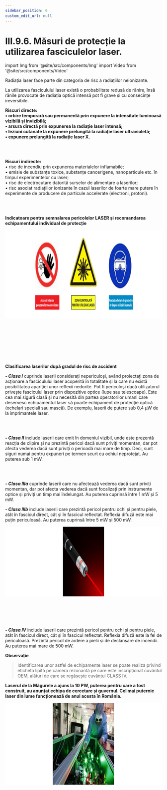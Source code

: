 ```yaml
---
sidebar_position: 6
custom_edit_url: null
---
```


# III.9.6. Măsuri de protecție la utilizarea fasciculelor laser.





import Img from '@site/src/components/Img'
import Video from '@site/src/components/Video'




<div class="alert alert--primary" role="alert">



Radiația laser face parte din categoria de risc a radiațiilor neionizante.


La utilizarea fasciculului laser există o probabilitate redusă de rănire, însă rănile provocate de radiația optică intensă pot fi grave și cu consecințe ireversibile.

**Riscuri directe:**     
**•	orbire temporară sau permanentă prin expunere la intensitate luminoasă vizibilă și invizibilă;**      
**•	arsura directă prin expunerea la radiație laser intensă;**     
**•	leziuni cutanate la expunere prelungită la radiație laser ultravioletă;**     
**•	expunere prelungită la radiație laser X.**


<br></br>

**Riscuri indirecte:**     
•	risc de incendiu prin expunerea materialelor inflamabile;       
•	emisie de substanțe toxice, substanțe cancerigene, nanoparticule etc. în timpul experimentelor cu laser;       
•	risc de electrocutare datorită surselor de alimentare a laserilor;       
•	risc asociat radiațiilor ionizante în cazul laserilor de foarte mare putere în experimente de producere de particule accelerate (electroni, protoni).



</div>









<br></br>


<div class="alert alert--danger" role="alert">



**Indicatoare pentru semnalarea pericolelor LASER și recomandarea echipamentului individual de protecție**





<Img className="img-responsive4" src="fizica/clasa12/capitolul3/III-9-6-masuri-de-protectie-la-utilizarea-fasciculelor-laser-poza1-indicatoare-pentru-semnalarea-pericolelor-laser.png" width="1000" height="281" lazy={false} />

<br></br>
<br></br>


<br></br>


**Clasificarea laserilor după gradul de risc de accident**

***- Clasa I*** cuprinde laserii considerați nepericuloși, având  proiectați zona de acționare a fasciculului laser acoperită în totalitate și la care nu există posibilitatea apariției unor reflexii nedorite. Pot fi periculoși dacă utilizatorul privește fasciculul laser  prin dispozitive optice (lupe sau telescoape). Este cea mai sigură clasă și nu necesită din partea operatorilor umani care deservesc echipamentul laser să poarte echipament de protecție optică (ochelari speciali sau mască). De exemplu, laserii de putere sub 0,4 μW de la imprimantele laser.



<br></br>

***- Clasa II*** include laserii care emit în domeniul vizibil, unde este prezentă reacția de clipire și nu prezintă pericol dacă sunt priviți momentan, dar pot afecta vederea dacă sunt priviți o perioadă mai mare de timp. Deci, sunt siguri numai pentru expuneri pe termen scurt cu ochiul neprotejat. Au puterea sub 1 mW. 




<br></br>


***- Clasa IIIa*** cuprinde laserii care nu afectează vederea dacă sunt priviți momentan, dar pot afecta vederea dacă sunt focalizați prin instrumente optice și priviți un timp mai îndelungat. Au puterea cuprinsă între 1 mW și 5 mW. 




***- Clasa IIIb*** include laserii care prezintă pericol pentru ochi și pentru piele, atât în fascicul direct, cât și în fascicul reflectat. Reflexia difuză este mai puțin periculoasă. Au puterea cuprinsă între 5 mW și 500 mW.




<Img className="img-responsive4" src="fizica/clasa12/capitolul3/III-9-6-masuri-de-protectie-la-utilizarea-fasciculelor-laser-poza2-laser-clasa-IIIb.png" width="1000" height="223" lazy={false} />

<br></br>
<br></br>





***- Clasa IV*** include laserii care prezintă pericol pentru ochi și pentru piele, atât în fascicul direct, cât și în fascicul reflectat. Reflexia difuză este la fel de periculoasă. Prezintă pericol de ardere a pielii și de declanșare de incendii. Au puterea mai mare de 500 mW.



**Observație**
  > Identificarea unor astfel de echipamente laser se poate realiza privind eticheta lipită pe camera rezonantă pe care este inscripționat cuvântul OEM, alături de care se regăsește cuvântul CLASS IV.



**Laserul de la Măgurele a ajuns la 10 PW, puterea pentru care a fost construit, au anunțat echipa de cercetare și guvernul. Cel mai puternic laser din lume funcționează de anul acesta în România.**



<Img className="img-responsive4" src="fizica/clasa12/capitolul3/III-9-6-masuri-de-protectie-la-utilizarea-fasciculelor-laser-poza2-laserul-de-la-magurele-cel-mai-puternic-laser-din-lume.png" width="1000" height="262" />






</div>








